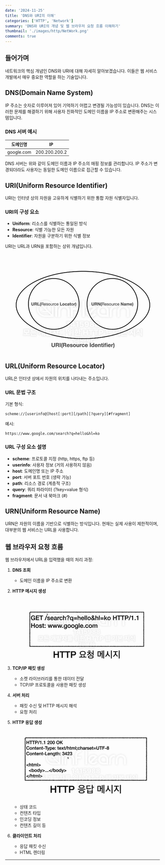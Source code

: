 ```yaml
---
date: '2024-11-25'
title: 'DNS와 URI의 이해'
categories: ['HTTP', 'Network']
summary: 'DNS와 URI의 개념 및 웹 브라우저 요청 흐름 이해하기'
thumbnail: './images/http/NetWork.png'
comments: true
---
```


## 들어가며

네트워크의 핵심 개념인 DNS와 URI에 대해 자세히 알아보겠습니다. 이들은 웹 서비스 개발에서 매우 중요한 역할을 하는 기술입니다.

## DNS(Domain Name System)

IP 주소는 숫자로 이루어져 있어 기억하기 어렵고 변경될 가능성이 있습니다. DNS는 이러한 문제를 해결하기 위해 사용자 친화적인 도메인 이름을 IP 주소로 변환해주는 시스템입니다.

### DNS 서버 예시

| 도메인명 | IP |
|:---:|:---:|
| google.com | 200.200.200.2 |

DNS 서버는 위와 같이 도메인 이름과 IP 주소의 매핑 정보를 관리합니다. IP 주소가 변경되더라도 사용자는 동일한 도메인 이름으로 접근할 수 있습니다.

## URI(Uniform Resource Identifier)

URI는 인터넷 상의 자원을 고유하게 식별하기 위한 통합 자원 식별자입니다.

### URI의 구성 요소

- **Uniform**: 리소스를 식별하는 통일된 방식
- **Resource**: 식별 가능한 모든 자원
- **Identifier**: 자원을 구분하기 위한 식별 정보

URI는 URL과 URN을 포함하는 상위 개념입니다.

![URI 구조](./images/http/URi.png)

## URL(Uniform Resource Locator)

URL은 인터넷 상에서 자원의 위치를 나타내는 주소입니다.

### URL 문법 구조

기본 형식:
```
scheme://[userinfo@]host[:port][/path][?query][#fragment]
```

예시:
```
https://www.google.com/search?q=hello&hl=ko
```

### URL 구성 요소 설명

- **scheme**: 프로토콜 지정 (http, https, ftp 등)
- **userinfo**: 사용자 정보 (거의 사용하지 않음)
- **host**: 도메인명 또는 IP 주소
- **port**: 서버 포트 번호 (생략 가능)
- **path**: 리소스 경로 (계층적 구조)
- **query**: 쿼리 파라미터 (?key=value 형식)
- **fragment**: 문서 내 북마크 (#)

## URN(Uniform Resource Name)

URN은 자원의 이름을 기반으로 식별하는 방식입니다. 현재는 실제 사용이 제한적이며, 대부분의 웹 서비스는 URL을 사용합니다.

## 웹 브라우저 요청 흐름

웹 브라우저에서 URL을 입력했을 때의 처리 과정:

1. **DNS 조회**
   - 도메인 이름을 IP 주소로 변환

2. **HTTP 메시지 생성**
   ![HTTP 요청 메시지](./images/http/http_req.png)

3. **TCP/IP 패킷 생성**
   - 소켓 라이브러리를 통한 데이터 전달
   - TCP/IP 프로토콜을 사용한 패킷 생성

4. **서버 처리**
   - 패킷 수신 및 HTTP 메시지 해석
   - 요청 처리

5. **HTTP 응답 생성**
   ![HTTP 응답 메시지](./images/http/http_res.png)
   - 상태 코드
   - 컨텐츠 타입
   - 인코딩 정보
   - 컨텐츠 길이 등

6. **클라이언트 처리**
   - 응답 패킷 수신
   - HTML 렌더링

---